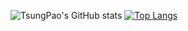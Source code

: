 ![TsungPao's GitHub stats](https://github-readme-stats.vercel.app/api?username=TsungPao&show_icons=true&theme=github)
[![Top Langs](https://github-readme-stats.vercel.app/api/top-langs/?username=TsungPao&layout=compact)](https://github.com/TsungPao/github-readme-stats)
